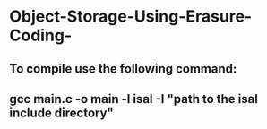 # Object-Storage-Using-Erasure-Coding-

## To compile use the following command:
## gcc main.c -o main -l isal -I "path to the isal include directory"
